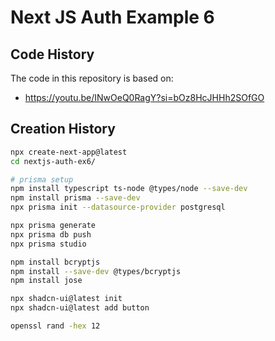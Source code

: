 # Next JS Auth Example 6

## Code History

The code in this repository is based on:

- https://youtu.be/INwOeQ0RagY?si=bOz8HcJHHh2SOfGO

## Creation History

```bash
npx create-next-app@latest
cd nextjs-auth-ex6/

# prisma setup
npm install typescript ts-node @types/node --save-dev
npm install prisma --save-dev
npx prisma init --datasource-provider postgresql

npx prisma generate
npx prisma db push
npx prisma studio

npm install bcryptjs
npm install --save-dev @types/bcryptjs
npm install jose

npx shadcn-ui@latest init
npx shadcn-ui@latest add button

openssl rand -hex 12
```
